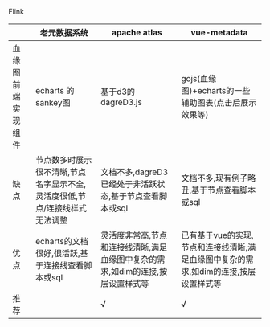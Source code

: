Flink

|                    | 老元数据系统                                                 | apache atlas                                                 | vue-metadata                                                 |
| ------------------ | ------------------------------------------------------------ | ------------------------------------------------------------ | ------------------------------------------------------------ |
| 血缘图前端实现组件 | echarts 的 sankey图                                          | 基于d3的dagreD3.js                                           | gojs(血缘图)+echarts的一些辅助图表(点击后展示效果等)         |
| 缺点               | 节点数多时展示很不清晰,节点名字显示不全,灵活度很低,节点/连接线样式无法调整 | 文档不多,dagreD3已经处于非活跃状态,基于节点查看脚本或sql     | 文档不多,现有例子略丑,基于节点查看脚本或sql                  |
| 优点               | echarts的文档很好,很活跃,基于连接线查看脚本或sql             | 灵活度非常高,节点和连接线清晰,满足血缘图中复杂的需求,如dim的连接,按层设置样式等 | 已有基于vue的实现,节点和连接线清晰,满足血缘图中复杂的需求,如dim的连接,按层设置样式等 |
| 推荐               |                                                              | √                                                            | √                                                            |

